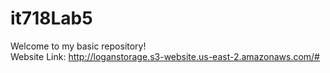# it718Lab5
Welcome to my basic repository! \
Website Link: http://loganstorage.s3-website.us-east-2.amazonaws.com/#
